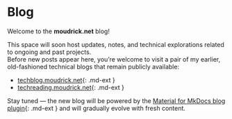 # Blog

Welcome to the **moudrick.net** blog!  

This space will soon host updates, notes, and technical explorations related to ongoing and past projects.  
Before new posts appear here, you’re welcome to visit a pair of my earlier, old-fashioned technical blogs that remain publicly available:

- [techblog.moudrick.net](https://techblog.moudrick.net/){: .md-ext }
- [techreading.moudrick.net](https://techreading.moudrick.net/){: .md-ext }

Stay tuned — the new blog will be powered by the 
[Material for MkDocs blog plugin](https://squidfunk.github.io/mkdocs-material/setup/setting-up-a-blog/){: .md-ext }
and will gradually evolve with fresh content.
 